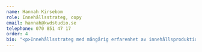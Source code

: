 ```yaml
---
name: Hannah Kirsebom
role: Innehållsstrateg, copy
email: hannah@kwdstudio.se
telephone: 070 851 47 17
order: 4
bio: "<p>Innehållsstrateg med mångårig erfarenhet av innehållsproduktion, strategi, varumärkesförflyttning och marknadsföring. Projektledare, strateg och copywriter för stora kunder inom såväl näringsliv som offentlig och ideell sektor.</p>"
---
```

